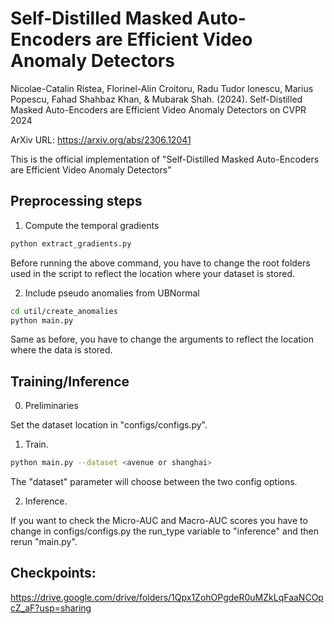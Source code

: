 # Self-Distilled Masked Auto-Encoders are Efficient Video Anomaly Detectors

Nicolae-Catalin Ristea, Florinel-Alin Croitoru, Radu Tudor Ionescu, Marius Popescu, Fahad Shahbaz Khan, & Mubarak Shah. (2024). Self-Distilled Masked Auto-Encoders are Efficient Video Anomaly Detectors on CVPR 2024

ArXiv URL: https://arxiv.org/abs/2306.12041

This is the official implementation of "Self-Distilled Masked Auto-Encoders are Efficient Video Anomaly Detectors"



## Preprocessing steps

1. Compute the temporal gradients
```bash
python extract_gradients.py 
```
Before running the above command, you have to change the root folders used in the script to reflect the location where your dataset is stored.

2. Include pseudo anomalies from UBNormal
```bash
cd util/create_anomalies
python main.py
```
Same as before, you have to change the arguments to reflect the location where the data is stored.

## Training/Inference
0. Preliminaries

Set the dataset location in "configs/configs.py".

1. Train.
```bash
python main.py --dataset <avenue or shanghai>
```
The "dataset" parameter will choose between the two config options.

2. Inference.

If you want to check the Micro-AUC and Macro-AUC scores you have to change in configs/configs.py the run_type variable to "inference"
and then rerun "main.py".

## Checkpoints:

https://drive.google.com/drive/folders/1Qpx1ZohOPgdeR0uMZkLqFaaNCOpcZ_aF?usp=sharing

